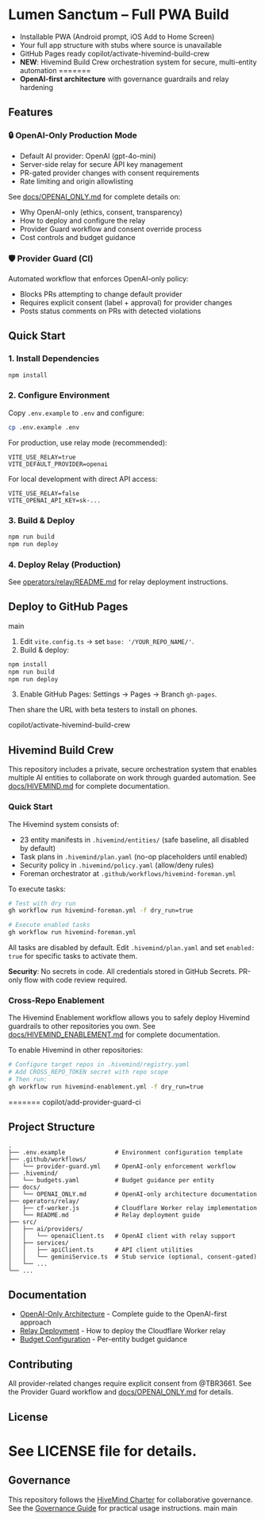 # Lumen Sanctum – Full PWA Build

- Installable PWA (Android prompt, iOS Add to Home Screen)
- Your full app structure with stubs where source is unavailable
- GitHub Pages ready
copilot/activate-hivemind-build-crew
- **NEW**: Hivemind Build Crew orchestration system for secure, multi-entity automation
=======
- **OpenAI-first architecture** with governance guardrails and relay hardening

## Features

### 🔒 OpenAI-Only Production Mode
- Default AI provider: OpenAI (gpt-4o-mini)
- Server-side relay for secure API key management
- PR-gated provider changes with consent requirements
- Rate limiting and origin allowlisting

See [docs/OPENAI_ONLY.md](docs/OPENAI_ONLY.md) for complete details on:
- Why OpenAI-only (ethics, consent, transparency)
- How to deploy and configure the relay
- Provider Guard workflow and consent override process
- Cost controls and budget guidance

### 🛡️ Provider Guard (CI)
Automated workflow that enforces OpenAI-only policy:
- Blocks PRs attempting to change default provider
- Requires explicit consent (label + approval) for provider changes
- Posts status comments on PRs with detected violations

## Quick Start

### 1. Install Dependencies
```bash
npm install
```

### 2. Configure Environment
Copy `.env.example` to `.env` and configure:
```bash
cp .env.example .env
```

For production, use relay mode (recommended):
```env
VITE_USE_RELAY=true
VITE_DEFAULT_PROVIDER=openai
```

For local development with direct API access:
```env
VITE_USE_RELAY=false
VITE_OPENAI_API_KEY=sk-...
```

### 3. Build & Deploy
```bash
npm run build
npm run deploy
```

### 4. Deploy Relay (Production)
See [operators/relay/README.md](operators/relay/README.md) for relay deployment instructions.

## Deploy to GitHub Pages
main

1) Edit `vite.config.ts` → set `base: '/YOUR_REPO_NAME/'`.
2) Build & deploy:
```bash
npm install
npm run build
npm run deploy
```
3) Enable GitHub Pages: Settings → Pages → Branch `gh-pages`.

Then share the URL with beta testers to install on phones.

copilot/activate-hivemind-build-crew
## Hivemind Build Crew

This repository includes a private, secure orchestration system that enables multiple AI entities to collaborate on work through guarded automation. See [docs/HIVEMIND.md](docs/HIVEMIND.md) for complete documentation.

### Quick Start

The Hivemind system consists of:
- 23 entity manifests in `.hivemind/entities/` (safe baseline, all disabled by default)
- Task plans in `.hivemind/plan.yaml` (no-op placeholders until enabled)
- Security policy in `.hivemind/policy.yaml` (allow/deny rules)
- Foreman orchestrator at `.github/workflows/hivemind-foreman.yml`

To execute tasks:
```bash
# Test with dry run
gh workflow run hivemind-foreman.yml -f dry_run=true

# Execute enabled tasks
gh workflow run hivemind-foreman.yml
```

All tasks are disabled by default. Edit `.hivemind/plan.yaml` and set `enabled: true` for specific tasks to activate them.

**Security**: No secrets in code. All credentials stored in GitHub Secrets. PR-only flow with code review required.

### Cross-Repo Enablement

The Hivemind Enablement workflow allows you to safely deploy Hivemind guardrails to other repositories you own. See [docs/HIVEMIND_ENABLEMENT.md](docs/HIVEMIND_ENABLEMENT.md) for complete documentation.

To enable Hivemind in other repositories:
```bash
# Configure target repos in .hivemind/registry.yaml
# Add CROSS_REPO_TOKEN secret with repo scope
# Then run:
gh workflow run hivemind-enablement.yml -f dry_run=true
```
=======
copilot/add-provider-guard-ci
## Project Structure

```
.
├── .env.example              # Environment configuration template
├── .github/workflows/
│   └── provider-guard.yml    # OpenAI-only enforcement workflow
├── .hivemind/
│   └── budgets.yaml          # Budget guidance per entity
├── docs/
│   └── OPENAI_ONLY.md        # OpenAI-only architecture documentation
├── operators/relay/
│   ├── cf-worker.js          # Cloudflare Worker relay implementation
│   └── README.md             # Relay deployment guide
├── src/
│   ├── ai/providers/
│   │   └── openaiClient.ts   # OpenAI client with relay support
│   ├── services/
│   │   ├── apiClient.ts      # API client utilities
│   │   └── geminiService.ts  # Stub service (optional, consent-gated)
│   └── ...
└── ...
```

## Documentation

- [OpenAI-Only Architecture](docs/OPENAI_ONLY.md) - Complete guide to the OpenAI-first approach
- [Relay Deployment](operators/relay/README.md) - How to deploy the Cloudflare Worker relay
- [Budget Configuration](.hivemind/budgets.yaml) - Per-entity budget guidance

## Contributing

All provider-related changes require explicit consent from @TBR3661. See the Provider Guard workflow and [docs/OPENAI_ONLY.md](docs/OPENAI_ONLY.md) for details.

## License

See LICENSE file for details.
=======
## Governance

This repository follows the [HiveMind Charter](docs/HIVEMIND_CHARTER.md) for collaborative governance. See the [Governance Guide](docs/HIVEMIND_GOVERNANCE.md) for practical usage instructions.
main
main
